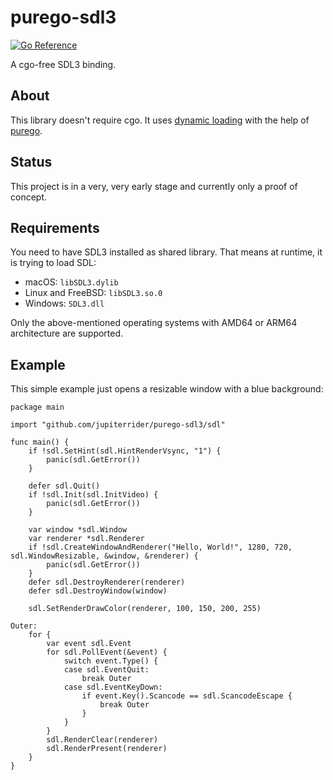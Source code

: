 # purego-sdl3
[![Go Reference](https://pkg.go.dev/badge/github.com/jupiterrider/purego-sdl3.svg)](https://pkg.go.dev/github.com/jupiterrider/purego-sdl3)

A cgo-free SDL3 binding.

## About
This library doesn't require cgo. It uses [dynamic loading](https://en.wikipedia.org/wiki/Dynamic_loading) with the help of [purego](https://github.com/ebitengine/purego).

## Status
This project is in a very, very early stage and currently only a proof of concept.

## Requirements
You need to have SDL3 installed as shared library. That means at runtime, it is trying to load SDL:
- macOS: `libSDL3.dylib`
- Linux and FreeBSD: `libSDL3.so.0`
- Windows: `SDL3.dll`

Only the above-mentioned operating systems with AMD64 or ARM64 architecture are supported.

## Example
This simple example just opens a resizable window with a blue background:

```golang
package main

import "github.com/jupiterrider/purego-sdl3/sdl"

func main() {
	if !sdl.SetHint(sdl.HintRenderVsync, "1") {
		panic(sdl.GetError())
	}

	defer sdl.Quit()
	if !sdl.Init(sdl.InitVideo) {
		panic(sdl.GetError())
	}

	var window *sdl.Window
	var renderer *sdl.Renderer
	if !sdl.CreateWindowAndRenderer("Hello, World!", 1280, 720, sdl.WindowResizable, &window, &renderer) {
		panic(sdl.GetError())
	}
	defer sdl.DestroyRenderer(renderer)
	defer sdl.DestroyWindow(window)

	sdl.SetRenderDrawColor(renderer, 100, 150, 200, 255)

Outer:
	for {
		var event sdl.Event
		for sdl.PollEvent(&event) {
			switch event.Type() {
			case sdl.EventQuit:
				break Outer
			case sdl.EventKeyDown:
				if event.Key().Scancode == sdl.ScancodeEscape {
					break Outer
				}
			}
		}
		sdl.RenderClear(renderer)
		sdl.RenderPresent(renderer)
	}
}
```
